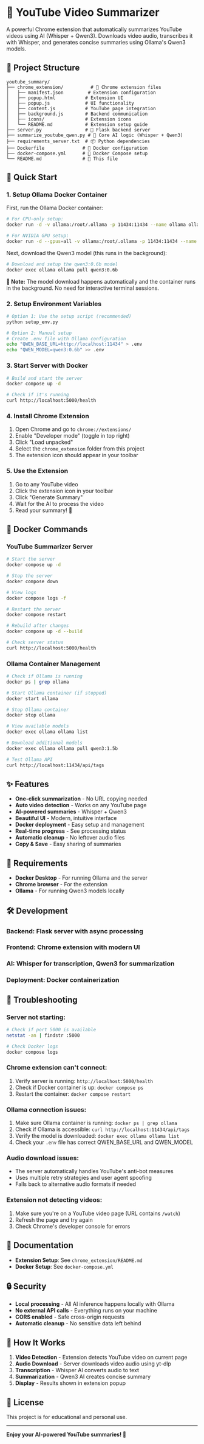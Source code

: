 # 🎥 YouTube Video Summarizer

A powerful Chrome extension that automatically summarizes YouTube videos using AI (Whisper + Qwen3). Downloads video audio, transcribes it with Whisper, and generates concise summaries using Ollama's Qwen3 models.

## 📁 Project Structure

```
youtube_summary/
├── chrome_extension/          # 🎯 Chrome extension files
│   ├── manifest.json         # Extension configuration
│   ├── popup.html           # Extension UI
│   ├── popup.js             # UI functionality
│   ├── content.js           # YouTube page integration
│   ├── background.js        # Backend communication
│   ├── icons/               # Extension icons
│   └── README.md            # Extension setup guide
├── server.py                # 🚀 Flask backend server
├── summarize_youtube_qwen.py # 🤖 Core AI logic (Whisper + Qwen3)
├── requirements_server.txt  # 📦 Python dependencies
├── Dockerfile              # 🐳 Docker configuration
├── docker-compose.yml      # 🐳 Docker Compose setup
└── README.md               # 📖 This file
```

## 🚀 Quick Start

### 1. Setup Ollama Docker Container

First, run the Ollama Docker container:

```bash
# For CPU-only setup:
docker run -d -v ollama:/root/.ollama -p 11434:11434 --name ollama ollama/ollama

# For NVIDIA GPU setup:
docker run -d --gpus=all -v ollama:/root/.ollama -p 11434:11434 --name ollama ollama/ollama
```

Next, download the Qwen3 model (this runs in the background):

```bash
# Download and setup the qwen3:0.6b model
docker exec ollama ollama pull qwen3:0.6b
```

**📝 Note:** The model download happens automatically and the container runs in the background. No need for interactive terminal sessions.

### 2. Setup Environment Variables
```bash
# Option 1: Use the setup script (recommended)
python setup_env.py

# Option 2: Manual setup
# Create .env file with Ollama configuration
echo "QWEN_BASE_URL=http://localhost:11434" > .env
echo "QWEN_MODEL=qwen3:0.6b" >> .env
```

### 3. Start Server with Docker
```bash
# Build and start the server
docker compose up -d

# Check if it's running
curl http://localhost:5000/health
```

### 4. Install Chrome Extension
1. Open Chrome and go to `chrome://extensions/`
2. Enable "Developer mode" (toggle in top right)
3. Click "Load unpacked"
4. Select the `chrome_extension` folder from this project
5. The extension icon should appear in your toolbar

### 5. Use the Extension
1. Go to any YouTube video
2. Click the extension icon in your toolbar
3. Click "Generate Summary"
4. Wait for the AI to process the video
5. Read your summary! 🎉

## 🐳 Docker Commands

### YouTube Summarizer Server
```bash
# Start the server
docker compose up -d

# Stop the server
docker compose down

# View logs
docker compose logs -f

# Restart the server
docker compose restart

# Rebuild after changes
docker compose up -d --build

# Check server status
curl http://localhost:5000/health
```

### Ollama Container Management
```bash
# Check if Ollama is running
docker ps | grep ollama

# Start Ollama container (if stopped)
docker start ollama

# Stop Ollama container
docker stop ollama

# View available models
docker exec ollama ollama list

# Download additional models
docker exec ollama ollama pull qwen3:1.5b

# Test Ollama API
curl http://localhost:11434/api/tags
```

## ✨ Features

- **One-click summarization** - No URL copying needed
- **Auto video detection** - Works on any YouTube page
- **AI-powered summaries** - Whisper + Qwen3
- **Beautiful UI** - Modern, intuitive interface
- **Docker deployment** - Easy setup and management
- **Real-time progress** - See processing status
- **Automatic cleanup** - No leftover audio files
- **Copy & Save** - Easy sharing of summaries

## 🔧 Requirements

- **Docker Desktop** - For running Ollama and the server
- **Chrome browser** - For the extension
- **Ollama** - For running Qwen3 models locally

## 🛠️ Development

### **Backend:** Flask server with async processing
### **Frontend:** Chrome extension with modern UI
### **AI:** Whisper for transcription, Qwen3 for summarization
### **Deployment:** Docker containerization

## 🔧 Troubleshooting

### **Server not starting:**
```bash
# Check if port 5000 is available
netstat -an | findstr :5000

# Check Docker logs
docker compose logs
```

### **Chrome extension can't connect:**
1. Verify server is running: `http://localhost:5000/health`
2. Check if Docker container is up: `docker compose ps`
3. Restart the container: `docker compose restart`

### **Ollama connection issues:**
1. Make sure Ollama container is running: `docker ps | grep ollama`
2. Check if Ollama is accessible: `curl http://localhost:11434/api/tags`
3. Verify the model is downloaded: `docker exec ollama ollama list`
4. Check your `.env` file has correct QWEN_BASE_URL and QWEN_MODEL

### **Audio download issues:**
- The server automatically handles YouTube's anti-bot measures
- Uses multiple retry strategies and user agent spoofing
- Falls back to alternative audio formats if needed

### **Extension not detecting videos:**
1. Make sure you're on a YouTube video page (URL contains `/watch`)
2. Refresh the page and try again
3. Check Chrome's developer console for errors

## 📖 Documentation

- **Extension Setup**: See `chrome_extension/README.md`
- **Docker Setup**: See `docker-compose.yml`

## 🔒 Security

- **Local processing** - All AI inference happens locally with Ollama
- **No external API calls** - Everything runs on your machine
- **CORS enabled** - Safe cross-origin requests
- **Automatic cleanup** - No sensitive data left behind

## 🎯 How It Works

1. **Video Detection** - Extension detects YouTube video on current page
2. **Audio Download** - Server downloads video audio using yt-dlp
3. **Transcription** - Whisper AI converts audio to text
4. **Summarization** - Qwen3 AI creates concise summary
5. **Display** - Results shown in extension popup

## 📝 License

This project is for educational and personal use.

---

**Enjoy your AI-powered YouTube summaries! 🎉**
